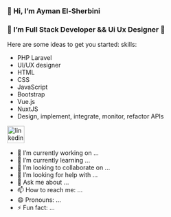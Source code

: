 ### 👋  Hi, I’m Ayman El-Sherbini 
### 🌱 I’m Full Stack Developer &&  Ui Ux Designer 🌱
Here are some ideas to get you started:
 skills:
 * PHP Laravel
 * UI/UX designer
 * HTML
 * CSS
 * JavaScript
 * Bootstrap
 * Vue.js
 * NuxtJS
 * Design, implement, integrate, monitor,  refactor APIs
 
[<img src='https://cdn.jsdelivr.net/npm/simple-icons@3.0.1/icons/linkedin.svg' alt='linkedin' height='40'>](https://www.linkedin.com/in/ayman-el-sherbini/)  
- 🔭 I’m currently working on ...
- 🌱 I’m currently learning ...
- 👯 I’m looking to collaborate on ...
- 🤔 I’m looking for help with ...
- 💬 Ask me about ...
- 📫 How to reach me: ...
- 😄 Pronouns: ...
- ⚡ Fun fact: ...

